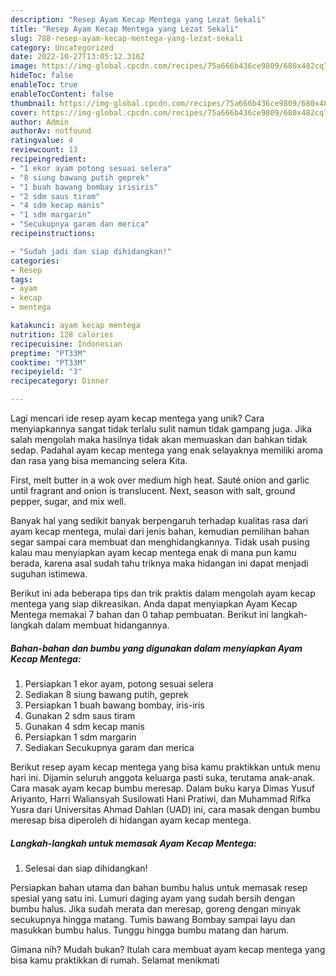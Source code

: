 ```yaml
---
description: "Resep Ayam Kecap Mentega yang Lezat Sekali"
title: "Resep Ayam Kecap Mentega yang Lezat Sekali"
slug: 788-resep-ayam-kecap-mentega-yang-lezat-sekali
category: Uncategorized
date: 2022-10-27T13:05:12.316Z
image: https://img-global.cpcdn.com/recipes/75a666b436ce9809/680x482cq70/ayam-kecap-mentega-foto-resep-utama.jpg
hideToc: false
enableToc: true
enableTocContent: false
thumbnail: https://img-global.cpcdn.com/recipes/75a666b436ce9809/680x482cq70/ayam-kecap-mentega-foto-resep-utama.jpg
cover: https://img-global.cpcdn.com/recipes/75a666b436ce9809/680x482cq70/ayam-kecap-mentega-foto-resep-utama.jpg
author: Admin
authorAv: notfound
ratingvalue: 4
reviewcount: 13
recipeingredient:
- "1 ekor ayam potong sesuai selera"
- "8 siung bawang putih geprek"
- "1 buah bawang bombay irisiris"
- "2 sdm saus tiram"
- "4 sdm kecap manis"
- "1 sdm margarin"
- "Secukupnya garam dan merica"
recipeinstructions:

- "Sudah jadi dan siap dihidangkan!"
categories:
- Resep
tags:
- ayam
- kecap
- mentega

katakunci: ayam kecap mentega 
nutrition: 128 calories
recipecuisine: Indonesian
preptime: "PT33M"
cooktime: "PT33M"
recipeyield: "3"
recipecategory: Dinner

---
```





Lagi mencari ide resep ayam kecap mentega yang unik? Cara menyiapkannya sangat tidak terlalu sulit namun tidak gampang juga. Jika salah mengolah maka hasilnya tidak akan memuaskan dan bahkan tidak sedap. Padahal ayam kecap mentega yang enak selayaknya memiliki aroma dan rasa yang bisa memancing selera Kita.





First, melt butter in a wok over medium high heat. Sauté onion and garlic until fragrant and onion is translucent. Next, season with salt, ground pepper, sugar, and mix well.

Banyak hal yang sedikit banyak berpengaruh terhadap kualitas rasa dari ayam kecap mentega, mulai dari jenis bahan, kemudian pemilihan bahan segar sampai cara membuat dan menghidangkannya. Tidak usah pusing kalau mau menyiapkan ayam kecap mentega enak di mana pun kamu berada, karena asal sudah tahu triknya maka hidangan ini dapat menjadi suguhan istimewa.






Berikut ini ada beberapa tips dan trik praktis dalam mengolah ayam kecap mentega yang siap dikreasikan. Anda dapat menyiapkan Ayam Kecap Mentega memakai 7 bahan dan 0 tahap pembuatan. Berikut ini langkah-langkah dalam membuat hidangannya.

<!--inarticleads1-->

##### Bahan-bahan dan bumbu yang digunakan dalam menyiapkan Ayam Kecap Mentega:

1. Persiapkan 1 ekor ayam, potong sesuai selera
1. Sediakan 8 siung bawang putih, geprek
1. Persiapkan 1 buah bawang bombay, iris-iris
1. Gunakan 2 sdm saus tiram
1. Gunakan 4 sdm kecap manis
1. Persiapkan 1 sdm margarin
1. Sediakan Secukupnya garam dan merica


Berikut resep ayam kecap mentega yang bisa kamu praktikkan untuk menu hari ini. Dijamin seluruh anggota keluarga pasti suka, terutama anak-anak. Cara masak ayam kecap bumbu meresap. Dalam buku karya Dimas Yusuf Ariyanto, Harri Waliansyah Susilowati Hani Pratiwi, dan Muhammad Rifka Yusra dari Universitas Ahmad Dahlan (UAD) ini, cara masak dengan bumbu meresap bisa diperoleh di hidangan ayam kecap mentega. 

<!--inarticleads2-->

##### Langkah-langkah untuk memasak Ayam Kecap Mentega:


1. Selesai dan siap dihidangkan!

Persiapkan bahan utama dan bahan bumbu halus untuk memasak resep spesial yang satu ini. Lumuri daging ayam yang sudah bersih dengan bumbu halus. Jika sudah merata dan meresap, goreng dengan minyak secukupnya hingga matang. Tumis bawang Bombay sampai layu dan masukkan bumbu halus. Tunggu hingga bumbu matang dan harum. 

Gimana nih? Mudah bukan? Itulah cara membuat ayam kecap mentega yang bisa kamu praktikkan di rumah. Selamat menikmati
